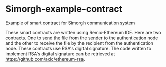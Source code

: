 # Simorgh-example-contract
Example of smart contract for Simorgh communication system 


These smart contracts are written using Remix-Ethereum IDE. Here are two contracts. One to send the file from the sender to the authentication node and the other to receive the file by the recipient from the authentication node. 
These contracts use RSA's digital signature. The code written to implement RSA's digital signature can be retrieved at https://github.com/axic/ethereum-rsa. 
